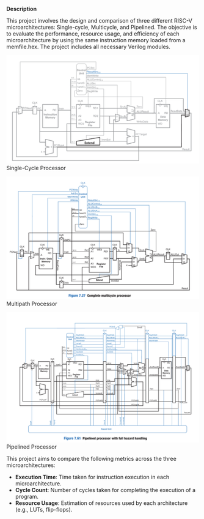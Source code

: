 **Description**

This project involves the design and comparison of three different RISC-V microarchitectures: Single-cycle, Multicycle, and Pipelined. The objective is to evaluate the performance, resource usage, and efficiency of each microarchitecture by using the same instruction memory loaded from a memfile.hex. The project includes all necessary Verilog modules.

![Single-Cycle Microarchitecture](images/Single-cycle_Processor.png)
Single-Cycle Processor

![Multicycle Microarchitecture](images/Multicycle_Processor.png)
Multipath Processor

![Pipelined Microarchitecture](images/Pipelined_Processor.png)
Pipelined Processor

This project aims to compare the following metrics across the three microarchitectures:
- **Execution Time**: Time taken for instruction execution in each microarchitecture.
- **Cycle Count**: Number of cycles taken for completing the execution of a program.
- **Resource Usage**: Estimation of resources used by each architecture (e.g., LUTs, flip-flops).
